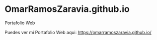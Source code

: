 # OmarRamosZaravia.github.io
Portafolio Web

Puedes ver mi Portafolio Web aqui:
<a href="https://omarramoszaravia.github.io/" target="_blank">https://omarramoszaravia.github.io/</a>

